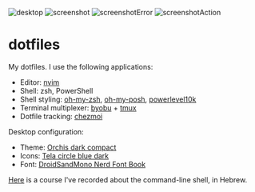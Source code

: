 ![desktop](https://user-images.githubusercontent.com/12000894/144870928-dd2529ca-f1d5-457d-a0bd-61742edb02eb.png)
![screenshot](https://user-images.githubusercontent.com/12000894/144871015-58aa42aa-ad76-4e14-8e1f-2832dfcec3a2.jpg)
![screenshotError](https://user-images.githubusercontent.com/12000894/144314558-065dffa8-ad35-447a-984e-01de5270f8c6.jpg)
![screenshotAction](https://user-images.githubusercontent.com/12000894/144314568-390f2795-51cd-4c81-b96d-39bee1518680.jpg)

# dotfiles
My dotfiles.
I use the following applications:
- Editor: [nvim](https://github.com/neovim/neovim)
- Shell: zsh, PowerShell
- Shell styling: [oh-my-zsh](https://github.com/ohmyzsh/), [oh-my-posh](https://ohmyposh.dev), [powerlevel10k](https://github.com/romkatv/powerlevel10k)
- Terminal multiplexer: [byobu](https://byobu.org) + [tmux](https://github.com/tmux/tmux/)
- Dotfile tracking: [chezmoi](https://github.com/twpayne/chezmoi)

Desktop configuration:
- Theme: [Orchis dark compact](https://www.mate-look.org/p/1357889)
- Icons: [Tela circle blue dark](https://www.gnome-look.org/p/1359276/)
- Font: [DroidSandMono Nerd Font Book](https://github.com/ryanoasis/nerd-fonts/tree/master/patched-fonts/DroidSansMono)

[Here](https://www.youtube.com/playlist?list=PLuHmgt1HXB7Cb2b1LKWad9HpEZ_Rt5MZt) is a course I've recorded about the command-line shell, in Hebrew.
